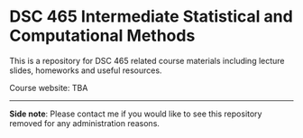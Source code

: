 # DSC 465 Intermediate Statistical and Computational Methods

This is a repository for DSC 465 related course materials including lecture slides, homeworks and useful resources. 

Course website: TBA

---
**Side note**: Please contact me if you would like to see this repository removed for any administration reasons.